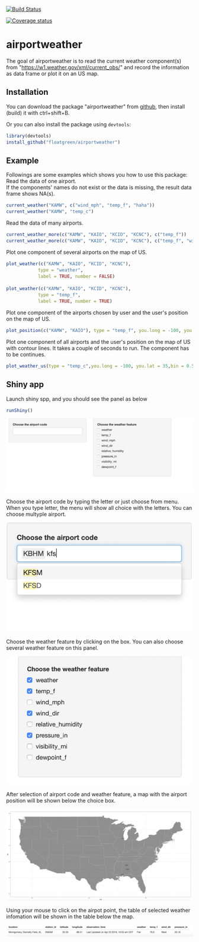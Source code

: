 [![Build Status](https://travis-ci.org/floatgreen/airportweather.svg?branch=master)](https://travis-ci.org/floatgreen/airportweather)

[![Coverage status](https://codecov.io/gh/floatgreen/airportweather/branch/master/graph/badge.svg)](https://codecov.io/github/floatgreen/airportweather?branch=master)

# airportweather

The goal of airportweather is to read the current weather component(s) from "https://w1.weather.gov/xml/current_obs/" and record the information as data frame or plot it on an US map.

## Installation

You can download the package "airportweather" from [github](https://github.com/floatgreen/airportweather), then install (build) it with ctrl+shift+B.

Or you can also install the package using `devtools`:

``` r
library(devtools)
install_github("floatgreen/airportweather")
```

## Example

Followings are some examples which shows you how to use this package:  
Read the data of one airport.  
If the components' names do not exist or the data is missing, the result data frame shows NA(s).

``` r
current_weather("KAMW", c("wind_mph", "temp_f", "haha"))
current_weather("KAMW", "temp_c")
```

Read the data of many airports.

``` r
current_weather_more(c("KAMW", "KAIO", "KCID", "KCNC"), c("temp_f"))
current_weather_more(c("KAMW", "KAIO", "KCID", "KCNC"), c("temp_f", "wind_mph"))
```

Plot one component of several airports on the map of US.

``` r
plot_weather(c("KAMW", "KAIO", "KCID", "KCNC"),
            type = "weather",
            label = TRUE, number = FALSE)
            
plot_weather(c("KAMW", "KAIO", "KCID", "KCNC"),
            type = "temp_f",
            label = TRUE, number = TRUE)
```

Plot one component of the airports chosen by user and the user's position on the map of US.

``` r
plot_position(c("KAMW", "KAIO"), type = "temp_f", you.long = -100, you.lat = 35,number = TRUE)
```

Plot one component of all airports and the user's position on the map of US with contour lines. It takes a couple of seconds to run. The component has to be continues.

``` r
plot_weather_us(type = "temp_c",you.long = -100, you.lat = 35,bin = 0.5)
```

## Shiny app

Launch shiny spp, and you should see the panel as below

``` r
runShiny()
```

![alt text](screenshots/launch.png "Launch shiny app")

Choose the airport code by typing the letter or just choose from menu. When you type letter, the menu will show all choice with the letters. You can choose multyple airport.


![alt text](screenshots/code.png "Choose airport code")

Choose the weather feature by clicking on the box. You can also choose several weather feature on this panel.

![alt text](screenshots/weather.png "Choose weather feature")

After selection of airport code and weather feature, a map with the airport position will be shown below the choice box.

![alt text](screenshots/map.png "Map with airport")

Using your mouse to click on the airpot point, the table of selected weather infomation will be shown in the table below the map.

![alt text](screenshots/info.png "Information of selected airport")

